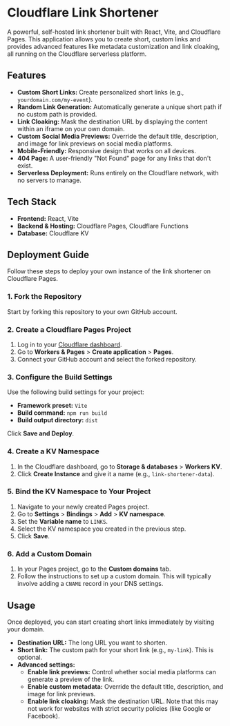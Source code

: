 # Cloudflare Link Shortener

A powerful, self-hosted link shortener built with React, Vite, and Cloudflare Pages. This application allows you to create short, custom links and provides advanced features like metadata customization and link cloaking, all running on the Cloudflare serverless platform.

## Features

- **Custom Short Links:** Create personalized short links (e.g., `yourdomain.com/my-event`).
- **Random Link Generation:** Automatically generate a unique short path if no custom path is provided.
- **Link Cloaking:** Mask the destination URL by displaying the content within an iframe on your own domain.
- **Custom Social Media Previews:** Override the default title, description, and image for link previews on social media platforms.
- **Mobile-Friendly:** Responsive design that works on all devices.
- **404 Page:** A user-friendly "Not Found" page for any links that don't exist.
- **Serverless Deployment:** Runs entirely on the Cloudflare network, with no servers to manage.

## Tech Stack

- **Frontend:** React, Vite
- **Backend & Hosting:** Cloudflare Pages, Cloudflare Functions
- **Database:** Cloudflare KV

## Deployment Guide

Follow these steps to deploy your own instance of the link shortener on Cloudflare Pages.

### 1. Fork the Repository

Start by forking this repository to your own GitHub account.

### 2. Create a Cloudflare Pages Project

1.  Log in to your [Cloudflare dashboard](https://dash.cloudflare.com).
2.  Go to **Workers & Pages** > **Create application** > **Pages**.
3.  Connect your GitHub account and select the forked repository.

### 3. Configure the Build Settings

Use the following build settings for your project:

- **Framework preset:** `Vite`
- **Build command:** `npm run build`
- **Build output directory:** `dist`

Click **Save and Deploy**.

### 4. Create a KV Namespace

1.  In the Cloudflare dashboard, go to **Storage & databases** > **Workers KV**.
2.  Click **Create Instance** and give it a name (e.g., `link-shortener-data`).

### 5. Bind the KV Namespace to Your Project

1.  Navigate to your newly created Pages project.
2.  Go to **Settings** > **Bindings** > **Add** > **KV namespace**.
3.  Set the **Variable name** to `LINKS`.
4.  Select the KV namespace you created in the previous step.
5.  Click **Save**.

### 6. Add a Custom Domain

1.  In your Pages project, go to the **Custom domains** tab.
2.  Follow the instructions to set up a custom domain. This will typically involve adding a `CNAME` record in your DNS settings.

## Usage

Once deployed, you can start creating short links immediately by visiting your domain.

- **Destination URL:** The long URL you want to shorten.
- **Short link:** The custom path for your short link (e.g., `my-link`). This is optional.
- **Advanced settings:**
    - **Enable link previews:** Control whether social media platforms can generate a preview of the link.
    - **Enable custom metadata:** Override the default title, description, and image for link previews.
    - **Enable link cloaking:** Mask the destination URL. Note that this may not work for websites with strict security policies (like Google or Facebook).
